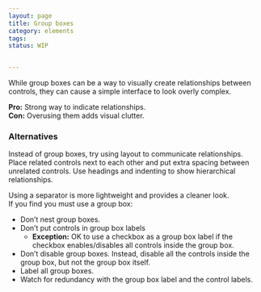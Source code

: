 ```yaml
---
layout: page
title: Group boxes
category: elements
tags:
status: WIP


---
```


While group boxes can be a way to visually create relationships between controls, they can cause a simple interface to look overly complex.

**Pro:** Strong way to indicate relationships.  
**Con:** Overusing them adds visual clutter. 

### Alternatives

Instead of group boxes, try using layout to communicate relationships. Place related controls next to each other and put extra spacing between unrelated controls. Use headings and indenting to show hierarchical relationships.

Using a separator is more lightweight and provides a cleaner look.  
If you find you must use a group box:
-  Don’t nest group boxes.
-  Don’t put controls in group box labels 
   -  **Exception:** OK to use a checkbox as a group box label if the checkbox enables/disables all controls inside the group box.
-  Don’t disable group boxes. Instead, disable all the controls inside the group box, but not the group box itself.
-  Label all group boxes.
-  Watch for redundancy with the group box label and the control labels. 
